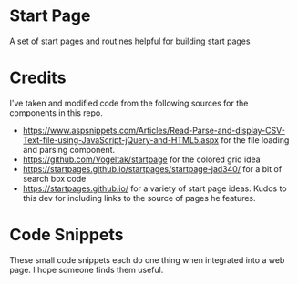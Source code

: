 # Start Page
A set of start pages and routines helpful for building start pages

# Credits
I've taken and modified code from the following sources for the components in this repo.
- https://www.aspsnippets.com/Articles/Read-Parse-and-display-CSV-Text-file-using-JavaScript-jQuery-and-HTML5.aspx for the file loading and parsing component.
- https://github.com/Vogeltak/startpage for the colored grid idea
- https://startpages.github.io/startpages/startpage-jad340/ for a bit of search box code
- https://startpages.github.io/ for a variety of start page ideas. Kudos to this dev for including links to the source of pages he features.



# Code Snippets
These small code snippets each do one thing when integrated into a web page. I hope someone finds them useful.
